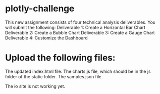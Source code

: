 # plotly-challenge
This new assignment consists of four technical analysis deliverables. You will submit the following:
Deliverable 1: Create a Horizontal Bar Chart
Deliverable 2: Create a Bubble Chart
Deliverable 3: Create a Gauge Chart
Deliverable 4: Customize the Dashboard
# Upload the following files:
The updated index.html file.
The charts.js file, which should be in the js folder of the static folder.
The samples.json file.

The io site is not working yet. 

